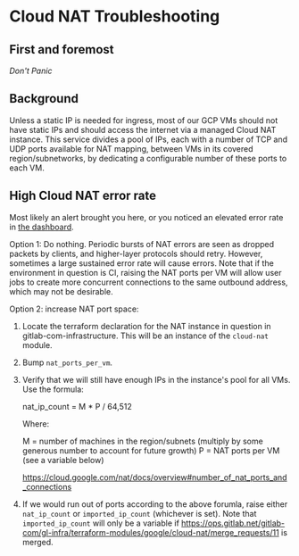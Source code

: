 # Cloud NAT Troubleshooting

## First and foremost

*Don't Panic*

## Background

Unless a static IP is needed for ingress, most of our GCP VMs should not have
static IPs and should access the internet via a managed Cloud NAT instance. This
service divides a pool of IPs, each with a number of TCP and UDP ports available
for NAT mapping, between VMs in its covered region/subnetworks, by dedicating a
configurable number of these ports to each VM.

## High Cloud NAT error rate

Most likely an alert brought you here, or you noticed an elevated error rate in
[the dashboard](https://dashboards.gitlab.net/d/nat-main/nat-cloud-nat?orgId=1&refresh=30s).

Option 1: Do nothing. Periodic bursts of NAT errors are seen as dropped packets
by clients, and higher-layer protocols should retry. However, sometimes a large
sustained error rate will cause errors. Note that if the environment in question
is CI, raising the NAT ports per VM will allow user jobs to create more
concurrent connections to the same outbound address, which may not be desirable.

Option 2: increase NAT port space:

1. Locate the terraform declaration for the NAT instance in question in
   gitlab-com-infrastructure. This will be an instance of the `cloud-nat`
   module.
1. Bump `nat_ports_per_vm`.
1. Verify that we will still have enough IPs in the instance's pool for all VMs.
   Use the formula:

   nat_ip_count = M * P / 64,512

   Where:

   M = number of machines in the region/subnets (multiply by some generous number to account for future growth)
   P = NAT ports per VM (see a variable below)

   https://cloud.google.com/nat/docs/overview#number_of_nat_ports_and_connections

1. If we would run out of ports according to the above forumla, raise either
   `nat_ip_count` or `imported_ip_count` (whichever is set). Note that
   `imported_ip_count` will only be a variable if
   https://ops.gitlab.net/gitlab-com/gl-infra/terraform-modules/google/cloud-nat/merge_requests/11
   is merged.
